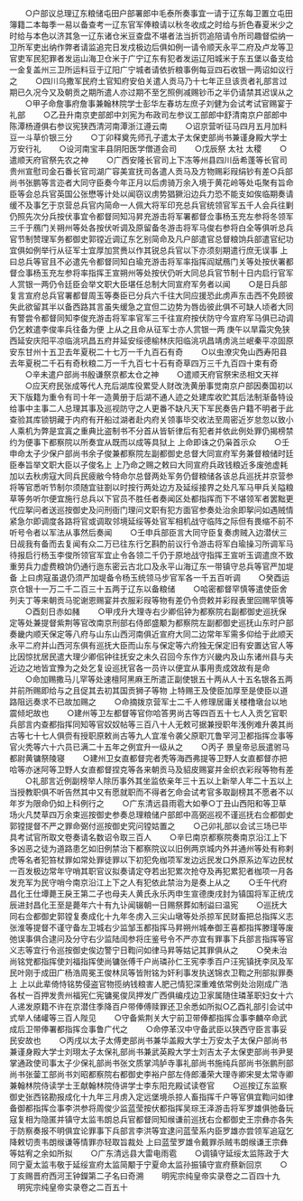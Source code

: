 <!-- { "loadSidebar": true } -->
　　○户部议总理辽东粮储屯田户部署郎中毛泰所奏事宜一请于辽东每卫置立屯田簿籍二本每季一易以备查考一辽东官军俸粮请以秋冬收成之时给与折色春夏米少之时给与本色以济其急一辽东诸仓米豆查盘不堪者法当折罚追陪请令所司趣督偿纳一卫所军吏出纳作弊者请监追完日发戍极边后俱如例一请令顺天永平二府及卢龙等卫官吏军民犯罪者发运山海卫仓米于广宁辽东有犯者发运辽阳城米于东五堡以备支给一金复盖州三卫所运料豆于辽阳广宁城者请依折粮事例每豆四石收银一两诏如议行之
　　○四川乌撒军民府土官知府安伯关遣人贡马乃十七年正旦该贡者礼部言过期已久况今又及朝贡之期所遣人亦过期不至乞照例减赐钞币之半仍请禁其迟误从之
　　○甲子命詹事府詹事兼翰林院学士彭华左春坊左庶子刘健为会试考试官赐宴于礼部
　　○乙丑升南京吏部郎中刘宪为布政司左参议工部郎中舒清南京户部郎中陈潭杨遵俱右参议宪狭西清河南潭浙江遵云南
　　○诏京营听征马四月五月加料豆一斗草价银三分
　　○丁卯释奠先师孔子遣太子太保吏部尚书兼谨身殿大学士万安行礼
　　○设河南宝丰县阴阳医学僧道会司
　　○戊辰祭  太社  太稷
　　○遣顺天府官祭先农之神
　　○广西安隆长官司上下冻等州县四川岳希蓬等长官司贵州宣慰司金石番长官司湖广容美宣抚司各遣人贡马及方物赐彩叚绢钞有差○兵部尚书张鹏等言迩者大同守臣奏今年正月以后虏骑万余入境于黄花岭等处屯聚有旨命臣等会总兵官英国公张懋等计处以闻窃议虏势猖獗沿边兵力恐不能支如俟临期奏请缓不及事乞于京营总兵官内简命一人佩大将军印充总兵官统领官军五千人会兵往剿仍照先次分兵按伏事宜令都督同知冯昇充游击将军署都督佥事杨玉充左参将冬领军三千于鴈门关朔州等处各按伏听调及原留备冬游击将军马俊右参将白全等俱听总兵官节制赞理军务都御史郭镗近调辽东乞别简命及凡户部遣官总督粮饷兵部遣官纪功宜俱如例举行从征军士宜厚加赏赉以作其锐总兵官以下亦须刻期遣行庶无误事  上曰总兵等官且不必遣先令都督同知白瑜充游击将军率指挥阎斌鴈门关等处按伏署都督佥事杨玉充左参将率指挥王宣朔州等处按伏仍听大同总兵官节制十日内启行官军人赏银一两仍令廷臣会举文职大臣堪任总制大同宣府军务者以闻
　　○是日兵部复言宣府总兵官署都督周玉等奏臣已分兵六千往大同应援恐此虏声东击西不免顾彼失此欲留其半以备西路其言虽失缓急之宜但二边势为唇齿彼此俱不可缺人顷者大同有警尝令都督同知李俊充游击将军率官军三千往宣府按伏防守今宣府军马俱已动调仍乞敕遣李俊率兵往备为便  上从之且命从征军士亦人赏银一两  庚午以旱霜灾免狭西延安庆阳平凉临洮巩昌五府并延安绥德榆林庆阳临洮巩昌靖虏洮兰岷秦平凉固原安东甘州十五卫去年夏税二十七万一千九百石有奇
　　○以虫潦灾免山西寿阳县去年夏税二千石有奇秋粮二万一千九百七十石有奇草四万三千九百四十束有奇
　　○辛未遣户部尚书殷谦祭京都太仓之神
　　○遣顺天府官祭宋丞相文天祥
　　○应天府民张成等代人充后湖库役累受人财改洗黄册事觉南京户部因奏国初以天下版籍为重令有司十年一造黄册于后湖不通人迹之处建库收贮其后法制渐备特设给事中主事二人总理其事及巡视防守之人更番不缺凡天下军民奏告户籍不明者于此查验其库锁钥藏于内府有开船过湖者赴内府关领事毕交收法至周密近岁怠忽以致小人乘机为弊是宜寘之重典比盗制书不分首从皆斩律后有犯者并依此例处罪仍揭榜禁约为便事下都察院以所奏宜从既而以成等具狱上  上命即诛之仍枭首示众
　　○壬申命太子少保户部尚书余子俊兼都察院左副都御史总督大同宣府军务兼督粮储时廷臣奉旨举文职大臣以子俊名上  上乃命之赐之敕曰大同宣府兵政钱粮近多废弛虚耗加以去秋虏寇大同兵民疲敝今特命尔总督两处军务仍督粮储各该总兵巡抚并京营参将等官悉听节制尔须随宜驻劄以时按行两处边方及延绥接界之处凡军马甲兵关隘粮草等务听尔便宜施行总兵以下官员不胜任者奏闻区处都指挥而下不堪领军者罢黜更代应挐问者送巡按御史及问刑衙门理问文职有犯方面官参奏处治余即挐问如遇贼情紧急尔即调度各路将官或调取邻境延绥等处官军相机战守临阵之际但有畏缩不前不听号令者以军法从事然后奏闻
　　○壬申兵部臣言大同守臣复奏虏贼入边潜伏三日觇我有备而去复闻有众二万已往东行乞斟酌前议行令游击将军白瑜操习所调军马待报启行杨玉李俊所领官军宜止令各领二千仍于原地战守指挥王宣听玉调遣庶不致重劳兵力虚费粮饷仍通行迤东密云古北口及永平山海辽东一带镇守总兵等官严加堤备  上曰虏寇虽退仍须严加堤备令杨玉统领马步官军各一千五百听调
　　○癸酉运京仓银十一万二千二百三十五两于辽东以备粮储
　　○哈密都督罕慎等遣使臣舍列夫丁等来朝贡马驼谢恩赐宴并衣服彩叚等物有差仍令赍敕并彩叚表里回赐罕慎等
　　○酉刻日赤如赭
　　○甲戌升大理寺右少卿佀钟为都察院右副都御史巡抚保定等处兼提督紫荆等官改南京刑部右侍郎盛颙为都察院左副都御史巡抚山东时户部奏畿内顺天保定等八府与山东山西河南俱近宣府大同二边常年军需多仰给于此顺天永平二府并山西河东俱有巡抚大臣而山东与保定等六府独无保定旧有安置达官人等比因惊扰居民遣大理少卿佀钟往抚安之未久召回今东作方兴畿内及山东诸州县与夫近边之地皆宜豫为之处乞复设巡抚官各一员许以便宜从事用责成效故有是命
　　○命加赐撒马儿罕等处速檀阿黑麻王所遣正副使银五十两从人十五名银各五两并前所赐即给与之且促其去初其国贡狮子等物  上特赐王及使臣加厚至是使臣以道路阻远奏求不已故加赐之
　　○命摘拨京营军士二千人修理居庸关楼橹墩台以地震倾圯故也
　　○建州等卫左都督等官你哈答男尚古等四百五十七人入贡乞官职兵部言内查都指挥同知等官奴奴帖等三百八十人无敕可据兼授职年浅例难升袭其尚古等七十七人俱赍有授职原敕尚古等九人宜准令袭父原职兀鲁罕河卫都指挥佥事等官火秃等六十六员已满二十五年之例宜升一级从之
　　○丙子  景皇帝忌辰遣驸马都尉黄镛祭陵寝
　　○建州卫女直都督完者秃等海西弗提等卫野人女直都督亦把哈等亦迷阿等卫野人女直都督捏克等各来朝贡马及貂皮赐宴并金织衣彩叚等物有差
　　○礼部言近例副榜举人除历事外其坐监依亲年三十五以上新举人年二十五以上当授教职俱不听告然其中又有愿就职而不得者乞命会试考官多取副榜其不愿者不以年岁为限命仍如上科例行之
　　○广东清远县雨雹大如拳○丁丑山西阳和等卫草场火凡焚草四万余束巡按御史参奏总理粮储户部郎中高弼巡视不谨巡抚右佥都御史郭镗提督不严之罪命弼付巡按御史究问镗姑置之
　　○己卯礼部以会试三场已毕具考试官所取文卷奏请名数诏令取三百人
　　○辛巳南京都察院奏南京沿江上下多凶恶之徒为道路患乞如旧例禁治下都察院议以旧例两京城内外并通州等处有称剌虎等名者犯笞杖罪如常处罪徒罪以下初犯免枷项军发边远民发口外原系边军边民杖一百发极边常年守哨其职官议拟奏请定夺若出犯累次抢夺及再犯累犯者枷项一月各发充军为民守哨今南京沿江上下之人有犯依此禁治为是奏上从之
　　○壬午代府昌化王仕墰薨王戾王第二子也母夫人黄氏永乐丙申生宣德庚戌封为镇国将军正统戊辰进封昌化王至是薨年六十有九讣闻辍朝一日赐祭葬如制谥曰温宪
　　○巡抚大同右佥都御史郭镗复奏成化十九年冬虏入三尖山墩等处杀掠军民财畜把总指挥义志张淮等提督不谨守备左卫城右少监邹玉都指挥马昇朔州城奉御王喜都指挥滕瑾等废弛误事俱合逮问及分守右少监陆訚参将庄鉴号令不严亦宜有罪事下兵部言指挥等官义志等宜行令巡按御史俟边警宁日鞫问如律马昇等姑记其罪俱从之
　　○癸未治尚铭党都指挥使刘福指挥使尚镛张傅千户尚璘孙仁王宪李季百户汪宪镇抚李凤及军民叶刚于成田广杨浩周冕王俊林凤等皆附铭为奸利事发执送锦衣卫鞫之刑部拟罪奏上  上以此辈倚恃铭势侵盗官物揽纳钱粮害人肥己情犯深重难依常例处治刚成广浩各杖一百押发贵州福宪仁宪镛冕俊凤押发广西俱编戍边卫家属随住璘革职妇女十六人递发原籍不许在京潜住季降百户带俸傅赎罪还卫余悉如所拟○乙酉礼部引会试中式举人储巏等三百人陛见
　　○守备紫荆关大宁前卫带俸都指挥佥事李麟卒命武成后卫带俸署都指挥佥事鲁广代之
　　○命停革汉中守备武臣以狭西守臣言事妥民安故也
　　○丙戌以太子太傅吏部尚书兼华盖殿大学士万安太子太保户部尚书兼谨身殿大学士刘珝太子太保礼部尚书兼武英殿大学士刘吉太子太保吏部尚书尹旻掌通政使司事太子少保礼部尚书张文质掌鸿胪寺事礼部尚书施纯兵部尚书张鹏刑部尚书张蓥工部尚书刘昭都察院右都御史李裕户部左侍郎潘荣大理寺卿宋旻太常寺卿兼翰林院侍读学士王献翰林院侍讲学士李东阳充殿试读卷官
　　○巡按辽东监察御史张西铭勘报成化十九年三月虏入定远堡境杀掠人畜指挥千户等官俱宜鞫问如律备御都指挥佥事李洪参将周俊少监蓝莹按伏都指挥吴琮王泽游击将军罗雄俱弛备玩寇复相为隐匿并镇守太监韦朗总兵官都督同知缑谦前巡抚右佥都御史王宗彝亦各失于防察奏报不明俱宜论罪事下兵部言李洪等宜逮问蓝莹系内臣罗雄亦尝领军追寇乞降敕切责韦朗缑谦等情罪亦轻取旨裁处  上曰蓝莹罗雄令戴罪杀贼韦朗缑谦王宗彝等姑宥之余如所拟
　　○广东清远县大雷电雨雹
　　○调镇守延绥太监陈政于大同宁夏太监韦敬于延绥宣府太监简颙于宁夏命太监孙振镇守宣府蔡新回京
　　○丁亥赐晋府西河王钟鑅第二子名曰奇溯
　　明宪宗纯皇帝实录卷之二百四十九
　明宪宗纯皇帝实录卷之二百五十
